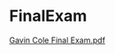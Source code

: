 # FinalExam
 
[Gavin Cole Final Exam.pdf](https://github.com/user-attachments/files/18013531/Gavin.Cole.Final.Exam.pdf)
